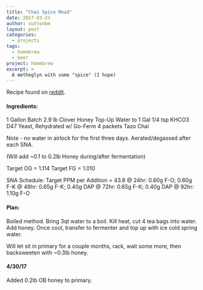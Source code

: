 ```yaml
---
title: "Chai Spice Mead"
date: 2017-03-23
author: suttonbm
layout: post
categories:
  - projects
tags:
  - homebrew
  - beer
project: homebrew
excerpt: >
  A metheglyn with some "spice" (I hope)
---
```


Recipe found on [reddit](https://www.reddit.com/r/mead/comments/2zqolk/my_chai_mead_won_a_first_place_at_the_kona/cplpdvt/).

#### Ingredients:
1 Gallon Batch
2.9 lb Clover Honey
Top-Up Water to 1 Gal
1/4 tsp KHCO3
D47 Yeast, Rehydrated w/ Go-Ferm
4 packets Tazo Chai

Note - no water in airlock for the first three days.  Aerated/degassed after each SNA.

(Will add ~0.1 to 0.2lb Honey during/after fermentation)

Target OG = 1.114
Target FG = 1.010

SNA Schedule:
Target PPM per Addition = 43.8
@ 24hr: 0.60g F-O; 0.60g F-K
@ 48hr: 0.65g F-K; 0.40g DAP
@ 72hr: 0.65g F-K; 0.40g DAP
@ 92hr: 1.10g F-O

#### Plan:
Boiled method.  Bring 3qt water to a boil.  Kill heat, cut 4 tea bags into water.  Add honey.  Once cool, transfer to fermenter and top up with ice cold spring water.

Will let sit in primary for a couple months, rack, wait some more, then backsweeten with ~0.3lb honey.

#### 4/30/17
Added 0.2lb OB honey to primary.
